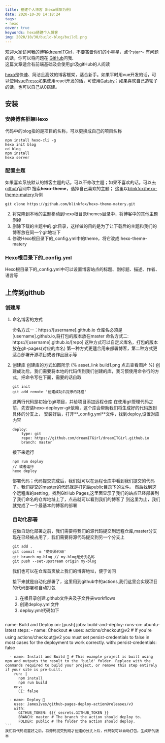 ```yaml
---
title: 搭建个人博客（hexo框架为例）
date: 2020-10-30 14:18:24
tags:
- hexo
cover: true
keywords: hexo搭建个人博客
img: 2020/10/30/build-blog/build1.png
---
```

欢迎大家访问我的博客[dreamITGirl](https://github.com/dreamITGirl)，不要吝啬你们的小星星，点个star～
有问题的话，你可以将问题在 [GitHub](https://github.com/dreamITGirl/dreamITGirl.github.io/issues)问我.  
这篇文章适合有前端基础及会使用git及gitHub的人阅读

[hexo](https://hexo.bootcss.com/)是快速、简洁且高效的博客框架，适合新手。如果平时用vue开发的话，可以使用[vuePress](https://www.vuepress.cn/);如果使用react开发的话，可使用[Gatsby](https://github.com/destinytaoer/gatsby-start)；如果喜欢自己造轮子的话，也可以自己从0搭建。

## 安装

### 安装博客框架Hexo
代码中的blog指的是项目的名称，可以更换成自己的项目名称

```
npm install hexo-cli -g 
hexo init blog
cd blog
npm install
hexo server
```
### 配置主题
如果喜欢系统默认的博客主题的话，可以不修改主题；如果不喜欢的话，可以去[github](https://github.com/)官网中
搜索**hexo-theme**，选择自己喜欢的主题；
这里以[blinkfox/hexo-theme-matery](https://github.com/blinkfox/hexo-theme-matery/blob/develop/README_CN.md)为例

```
git clone https://github.com/blinkfox/hexo-theme-matery.git 
```
2. 将克隆到本地的主题移动到hexo根目录themes目录中，将博客中的其他主题删掉
3. 删除下载的主题中的.git目录，这样做的目的是为了让下载后的主题和我们的博客放在同一个git地址下
4. 修改Hexo根目录下的_config.yml中的theme，将它改成 hexo-theme-matery

###  Hexo根目录下的_config.yml
Hexo根目录下的_config.yml中可以设置博客站点的标题、副标题、描述、作者、语言等

## 上传到github

### 创建库

1. 命名博客的方式

    命名方式一：https://[username].github.io
    仓库名必须是[username].github.io,将打包的版本放在master
    命名方式二: https://[username].github.io/[repo]
    这种方式可以自定义库名，打包的版本放在gh-pages(对应的库名)
    第一种方式更适合用来部署博客，第二种方式更适合部署开源项目或者作品展示等

2. 创建库
    创建库的方式如图所示
    {% asset_link build1.png 点击查看图片 %}
    创建成功后，我们需要将本地的代码传到我们创建的库，我习惯使用命令行的方式，把命令写在下面，需要的话自取
    
    ```
    git init 
    git add remote '创建成功后提示的路径'
    ```
    这两行代码是初始化git项目，并给项目添加远程仓库
    在使用git管理代码之前，先安装hexo-deployer-git依赖，这个库会帮助我们将生成好的代码放到具体的分支上，
    安装好后，打开**_config.yml**文件，找到deploy,设置对应内容
    ```
    deploy:
        type: git
        repo: https://github.com/dreamITGirl/dreamITGirl.github.io
        branch: master
    ```

   接下来运行
    ```
    npm run deploy 
    // 或者运行
    hexo deploy

    ```
    部署代码；代码提交完成后，我们就可以在远程仓库中看到我们提交的代码了。我们提交的master的代码就是打包后public目录下的文件。
    然后找到这个远程库的setting，找到GitHub Pages,这里面显示了我们的站点已经部署到了我们命名的仓库地址上了，点击就可以看到我们的博客了
    到这里为止，我们就完成了一个最基本的博客的部署

    ### 自动化部署
    
    在做自动化部署之前，我们需要将我们的源代码提交到远程仓库,master分支现在已经被占用了，我们需要将源代码提交到另一个分支上

    ```
    git add .
    git commit -m '提交源代码'
    git branch my-blog // my-blog是分支名称
    git push --set-upstream origin my-blog

    ```
    我们也可以在仓库首页放上我们的博客地址，便于访问

    接下来就是自动化部署了，这里用到github中的actions,我们这里会实现项目的代码部署和自动打包
    1. 在根目录创建.github文件夹及子文件夹workflows
    2. 创建deploy.yml文件
    3. deploy.yml代码如下

    ```
name: Build and Deploy
on: [push]
jobs:
  build-and-deploy:
    runs-on: ubuntu-latest
    steps:
      - name: Checkout 🛎️
        uses: actions/checkout@v2 # If you're using actions/checkout@v2 you must set persist-credentials to false in most cases for the deployment to work correctly.
        with:
          persist-credentials: false

      - name: Install and Build 🔧 # This example project is built using npm and outputs the result to the 'build' folder. Replace with the commands required to build your project, or remove this step entirely if your site is pre-built.
        run: |
          npm install
          npm run build
        env:
          CI: false

      - name: Deploy 🚀
        uses: JamesIves/github-pages-deploy-action@releases/v3
        with:
          GITHUB_TOKEN: ${{ secrets.GITHUB_TOKEN }}
          BRANCH: master # The branch the action should deploy to.
          FOLDER: public # The folder the action should deploy.
    ```
    我们将代码设置好之后，将源码提交到刚才创建的分支上后，代码就可以自动打包，生成新的版本



